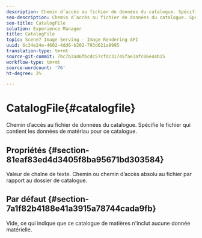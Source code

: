 ```yaml
---
description: Chemin d’accès au fichier de données du catalogue. Spécifie le fichier qui contient les données de matériau pour ce catalogue.
seo-description: Chemin d’accès au fichier de données du catalogue. Spécifie le fichier qui contient les données de matériau pour ce catalogue.
seo-title: CatalogFile
solution: Experience Manager
title: CatalogFile
topic: Scene7 Image Serving - Image Rendering API
uuid: 6c34e24e-4602-4dd6-b202-793d621a8995
translation-type: tm+mt
source-git-commit: 7bc7b3a86fbcdc57cfdc31745fae3afc06e44b15
workflow-type: tm+mt
source-wordcount: '76'
ht-degree: 2%

---
```



# CatalogFile{#catalogfile}

Chemin d’accès au fichier de données du catalogue. Spécifie le fichier qui contient les données de matériau pour ce catalogue.

## Propriétés {#section-81eaf83ed4d3405f8ba95671bd303584}

Valeur de chaîne de texte. Chemin ou chemin d’accès absolu au fichier par rapport au dossier de catalogue.

## Par défaut {#section-7a1f82b4188e41a3915a78744cada9fb}

Vide, ce qui indique que ce catalogue de matières n&#39;inclut aucune donnée matérielle.
